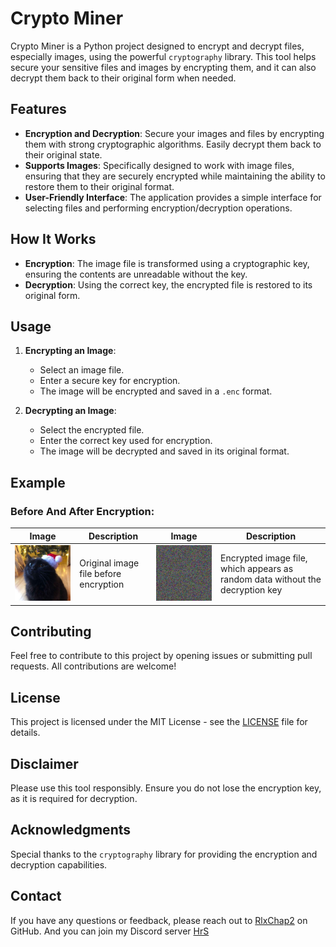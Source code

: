 # Crypto Miner

Crypto Miner is a Python project designed to encrypt and decrypt files, especially images, using the powerful `cryptography` library. This tool helps secure your sensitive files and images by encrypting them, and it can also decrypt them back to their original form when needed.

## Features

- **Encryption and Decryption**: Secure your images and files by encrypting them with strong cryptographic algorithms. Easily decrypt them back to their original state.
- **Supports Images**: Specifically designed to work with image files, ensuring that they are securely encrypted while maintaining the ability to restore them to their original format.
- **User-Friendly Interface**: The application provides a simple interface for selecting files and performing encryption/decryption operations.

## How It Works

- **Encryption**: The image file is transformed using a cryptographic key, ensuring the contents are unreadable without the key.
- **Decryption**: Using the correct key, the encrypted file is restored to its original form.

## Usage

1. **Encrypting an Image**:

   - Select an image file.
   - Enter a secure key for encryption.
   - The image will be encrypted and saved in a `.enc` format.

2. **Decrypting an Image**:
   - Select the encrypted file.
   - Enter the correct key used for encryption.
   - The image will be decrypted and saved in its original format.

## Example

### Before And After Encryption:

| Image                                     | Description                           | Image                                                       | Description                                                                   |
| ----------------------------------------- | ------------------------------------- | ----------------------------------------------------------- | ----------------------------------------------------------------------------- |
| <img src="data/image.png" width="300"  /> | Original image file before encryption | <img src="data/encrypted_visualization.png" width="300"  /> | Encrypted image file, which appears as random data without the decryption key |

## Contributing

Feel free to contribute to this project by opening issues or submitting pull requests. All contributions are welcome!

## License

This project is licensed under the MIT License - see the [LICENSE](LICENSE) file for details.

## Disclaimer

Please use this tool responsibly. Ensure you do not lose the encryption key, as it is required for decryption.

## Acknowledgments

Special thanks to the `cryptography` library for providing the encryption and decryption capabilities.

## Contact

If you have any questions or feedback, please reach out to [RlxChap2](https://github.com/RlxChap2) on GitHub.
And you can join my Discord server [HrS](ttps://discord.gg/6CuMuv5Yzg)
